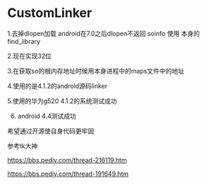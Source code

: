 # CustomLinker
1.去掉dlopen加载 android在7.0之后dlopen不返回 soinfo 使用 本身的find_library

2.现在实现32位

3.在获取so的根内存地址时候用本身进程中的maps文件中的地址

4.使用的是4.1.2的android源码linker

5.使用的华为g520 4.1.2的系统测试成功

6. android 4.4测试成功


希望通过开源使自身代码更牢固

参考tk大神

https://bbs.pediy.com/thread-216119.htm

https://bbs.pediy.com/thread-191649.htm
